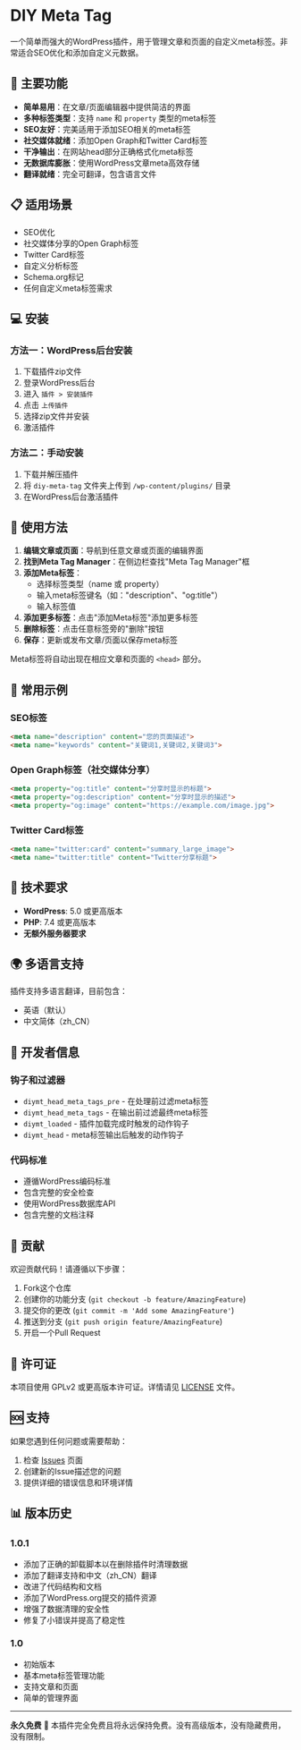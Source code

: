 # DIY Meta Tag

一个简单而强大的WordPress插件，用于管理文章和页面的自定义meta标签。非常适合SEO优化和添加自定义元数据。

## 🌟 主要功能

- **简单易用**：在文章/页面编辑器中提供简洁的界面
- **多种标签类型**：支持 `name` 和 `property` 类型的meta标签
- **SEO友好**：完美适用于添加SEO相关的meta标签
- **社交媒体就绪**：添加Open Graph和Twitter Card标签
- **干净输出**：在网站head部分正确格式化meta标签
- **无数据库膨胀**：使用WordPress文章meta高效存储
- **翻译就绪**：完全可翻译，包含语言文件

## 📋 适用场景

- SEO优化
- 社交媒体分享的Open Graph标签
- Twitter Card标签
- 自定义分析标签
- Schema.org标记
- 任何自定义meta标签需求

## 💻 安装

### 方法一：WordPress后台安装
1. 下载插件zip文件
2. 登录WordPress后台
3. 进入 `插件 > 安装插件`
4. 点击 `上传插件`
5. 选择zip文件并安装
6. 激活插件

### 方法二：手动安装
1. 下载并解压插件
2. 将 `diy-meta-tag` 文件夹上传到 `/wp-content/plugins/` 目录
3. 在WordPress后台激活插件

## 🚀 使用方法

1. **编辑文章或页面**：导航到任意文章或页面的编辑界面
2. **找到Meta Tag Manager**：在侧边栏查找"Meta Tag Manager"框
3. **添加Meta标签**：
   - 选择标签类型（name 或 property）
   - 输入meta标签键名（如："description"、"og:title"）
   - 输入标签值
4. **添加更多标签**：点击"添加Meta标签"添加更多标签
5. **删除标签**：点击任意标签旁的"删除"按钮
6. **保存**：更新或发布文章/页面以保存meta标签

Meta标签将自动出现在相应文章和页面的 `<head>` 部分。

## 📖 常用示例

### SEO标签
```html
<meta name="description" content="您的页面描述">
<meta name="keywords" content="关键词1,关键词2,关键词3">
```

### Open Graph标签（社交媒体分享）
```html
<meta property="og:title" content="分享时显示的标题">
<meta property="og:description" content="分享时显示的描述">
<meta property="og:image" content="https://example.com/image.jpg">
```

### Twitter Card标签
```html
<meta name="twitter:card" content="summary_large_image">
<meta name="twitter:title" content="Twitter分享标题">
```

## 🔧 技术要求

- **WordPress**: 5.0 或更高版本
- **PHP**: 7.4 或更高版本
- **无额外服务器要求**

## 🌍 多语言支持

插件支持多语言翻译，目前包含：
- 英语（默认）
- 中文简体（zh_CN）

## 📝 开发者信息

### 钩子和过滤器

- `diymt_head_meta_tags_pre` - 在处理前过滤meta标签
- `diymt_head_meta_tags` - 在输出前过滤最终meta标签
- `diymt_loaded` - 插件加载完成时触发的动作钩子
- `diymt_head` - meta标签输出后触发的动作钩子

### 代码标准

- 遵循WordPress编码标准
- 包含完整的安全检查
- 使用WordPress数据库API
- 包含完整的文档注释

## 🤝 贡献

欢迎贡献代码！请遵循以下步骤：

1. Fork这个仓库
2. 创建你的功能分支 (`git checkout -b feature/AmazingFeature`)
3. 提交你的更改 (`git commit -m 'Add some AmazingFeature'`)
4. 推送到分支 (`git push origin feature/AmazingFeature`)
5. 开启一个Pull Request

## 📄 许可证

本项目使用 GPLv2 或更高版本许可证。详情请见 [LICENSE](https://www.gnu.org/licenses/gpl-2.0.html) 文件。

## 🆘 支持

如果您遇到任何问题或需要帮助：

1. 检查 [Issues](https://github.com/d1-always/diy-meta-tag/issues) 页面
2. 创建新的Issue描述您的问题
3. 提供详细的错误信息和环境详情

## 📊 版本历史

### 1.0.1
- 添加了正确的卸载脚本以在删除插件时清理数据
- 添加了翻译支持和中文（zh_CN）翻译
- 改进了代码结构和文档
- 添加了WordPress.org提交的插件资源
- 增强了数据清理的安全性
- 修复了小错误并提高了稳定性

### 1.0
- 初始版本
- 基本meta标签管理功能
- 支持文章和页面
- 简单的管理界面

---

**永久免费** 🎉 本插件完全免费且将永远保持免费。没有高级版本，没有隐藏费用，没有限制。
